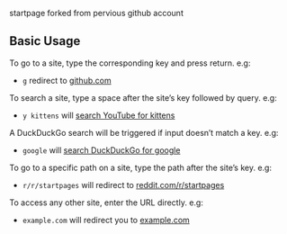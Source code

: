 startpage forked from pervious github account


## Basic Usage

To go to a site, type the corresponding key and press return. e.g:

- `g` redirect to [github.com](https://github.com)

To search a site, type a space after the site&rsquo;s key followed by query. e.g:

- `y kittens` will
  [search YouTube for kittens](https://www.youtube.com/results?search_query=kittens)

A DuckDuckGo search will be triggered if  input doesn&rsquo;t match a key.
e.g:

- `google` will [search DuckDuckGo for google](https://duckduckgo.com/?q=google)

To go to a specific path on a site, type the path after the site&rsquo;s key.
e.g:

- `r/r/startpages` will redirect  to
  [reddit.com/r/startpages](https://www.reddit.com/r/startpages)

To access any other site, enter the URL directly. e.g:

- `example.com` will redirect you to [example.com](https://example.com)
